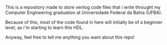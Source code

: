 This is a repository made to store verilog code files that i write throught my Computer Engineering graduation at Universidade Federal 
da Bahia (UFBA).

Because of this, most of the code found in here will initially be of a beginner level, as i'm starting to learn this HDL. 

Anyway, feel free to tell me anything you want about this repo!
